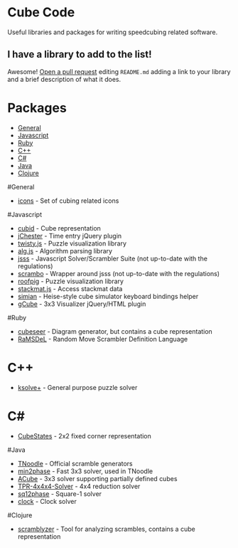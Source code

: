 # Cube Code

Useful libraries and packages for writing speedcubing related software.

## I have a library to add to the list!

Awesome!
[Open a pull request](https://github.com/cubing/cube-code/edit/gh-pages/README.md)
editing `README.md` adding a link to your library and a
brief description of what it does.

# Packages

* [General](#general)
* [Javascript](#javascript)
* [Ruby](#ruby)
* [C++](#cpp)
* [C#](#csharp)
* [Java](#java)
* [Clojure](#clojure)

#General

* [icons](https://github.com/cubing/icons) - Set of cubing related icons

#Javascript

* [cubid](https://github.com/justinj/cubid) - Cube representation
* [jChester](https://github.com/jfly/jChester) - Time entry jQuery plugin
* [twisty.js](https://github.com/cubing/twisty.js) - Puzzle visualization library
* [alg.js](https://github.com/cubing/alg.js) - Algorithm parsing library
* [jsss](https://github.com/cubing/jsss) - Javascript Solver/Scrambler Suite (not up-to-date with the regulations)
* [scrambo](https://github.com/nickcolley/scrambo) - Wrapper around jsss (not up-to-date with the regulations)
* [roofpig](https://github.com/larspetrus/roofpig) - Puzzle visualization library
* [stackmat.js](https://github.com/timhabermaas/stackmat.js) - Access stackmat data
* [simian](https://github.com/justinj/cube-simian) - Heise-style cube simulator keyboard bindings helper
* [gCube](https://github.com/molarmanful/gCube) - 3x3 Visualizer jQuery/HTML plugin

#Ruby

* [cubeseer](https://github.com/justinj/cubeseer) - Diagram generator, but contains a cube representation
* [RaMSDeL](https://github.com/justinj/ramsdel) - Random Move Scrambler Definition Language

C++
===
<a name="cpp"></a>
* [ksolve+](https://github.com/cubing/ksolve) - General purpose puzzle solver

C#
==
<a name="csharp"></a>
* [CubeStates](https://github.com/MeepMoop/CubeStates) - 2x2 fixed corner representation

#Java

* [TNoodle](https://github.com/cubing/tnoodle) - Official scramble generators
* [min2phase](https://github.com/cs0x7f/min2phase) - Fast 3x3 solver, used in TNoodle
* [ACube](https://github.com/josef-jelinek/acube) - 3x3 solver supporting partially defined cubes
* [TPR-4x4x4-Solver](https://github.com/cs0x7f/TPR-4x4x4-Solver) - 4x4 reduction solver
* [sq12phase](https://github.com/cs0x7f/sq12phase) - Square-1 solver
* [clock](https://github.com/cs0x7f/clock) - Clock solver

#Clojure

* [scramblyzer](https://github.com/justinj/scramblyzer) - Tool for analyzing scrambles, contains a cube representation
